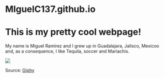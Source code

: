 # MIguelC137.github.io

# This is my pretty cool webpage!

My name is Miguel Ramirez and I grew up in Guadalajara, Jalisco, Mexicoo and, as a consequence, I like Tequila, soccer and Mariachis.

![]((https://media.giphy.com/media/v1.Y2lkPTc5MGI3NjExcGN6MHV6ZnFvYXNpMzJxaGNiMWJsNndhMzM2ajY0Y2NpemU4a2R2MCZlcD12MV9pbnRlcm5hbF9naWZfYnlfaWQmY3Q9Zw/jUwpNzg9IcyrK/giphy.gif)https://media.giphy.com/media/v1.Y2lkPTc5MGI3NjExcGN6MHV6ZnFvYXNpMzJxaGNiMWJsNndhMzM2ajY0Y2NpemU4a2R2MCZlcD12MV9pbnRlcm5hbF9naWZfYnlfaWQmY3Q9Zw/jUwpNzg9IcyrK/giphy.gif)

Source: [Giphy]((https://media.giphy.com/media/v1.Y2lkPTc5MGI3NjExcGN6MHV6ZnFvYXNpMzJxaGNiMWJsNndhMzM2ajY0Y2NpemU4a2R2MCZlcD12MV9pbnRlcm5hbF9naWZfYnlfaWQmY3Q9Zw/jUwpNzg9IcyrK/giphy.gif)https://media.giphy.com/media/v1.Y2lkPTc5MGI3NjExcGN6MHV6ZnFvYXNpMzJxaGNiMWJsNndhMzM2ajY0Y2NpemU4a2R2MCZlcD12MV9pbnRlcm5hbF9naWZfYnlfaWQmY3Q9Zw/jUwpNzg9IcyrK/giphy.gif)
